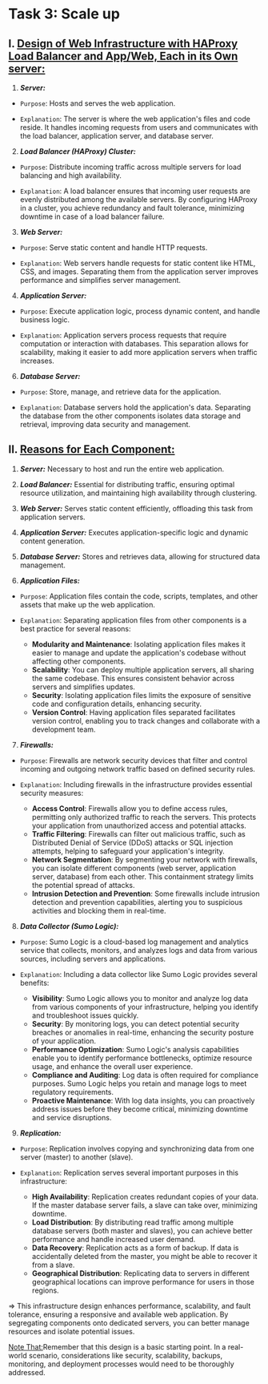 # Task 3: Scale up

## I. [Design of Web Infrastructure with HAProxy Load Balancer and App/Web, Each in its Own server:]()

1. ***Server:***

* `Purpose`: Hosts and serves the web application.

* `Explanation`: The server is where the web application's files and code reside. It handles incoming requests from users and communicates with the load balancer, application server, and database server.


2. ***Load Balancer (HAProxy) Cluster:***

* `Purpose`: Distribute incoming traffic across multiple servers for load balancing and high availability.

* `Explanation`: A load balancer ensures that incoming user requests are evenly distributed among the available servers. By configuring HAProxy in a cluster, you achieve redundancy and fault tolerance, minimizing downtime in case of a load balancer failure.


3. ***Web Server:***

* `Purpose`: Serve static content and handle HTTP requests.

* `Explanation`: Web servers handle requests for static content like HTML, CSS, and images. Separating them from the application server improves performance and simplifies server management.


4. ***Application Server:***

* `Purpose`: Execute application logic, process dynamic content, and handle business logic.

* `Explanation`: Application servers process requests that require computation or interaction with databases. This separation allows for scalability, making it easier to add more application servers when traffic increases.


6. ***Database Server:***

* `Purpose`: Store, manage, and retrieve data for the application.

* `Explanation`: Database servers hold the application's data. Separating the database from the other components isolates data storage and retrieval, improving data security and management.


## II. [Reasons for Each Component:]()

1. ***Server:*** Necessary to host and run the entire web application.

2. ***Load Balancer:*** Essential for distributing traffic, ensuring optimal resource utilization, and maintaining high availability through clustering.

3. ***Web Server:*** Serves static content efficiently, offloading this task from application servers.

4. ***Application Server:*** Executes application-specific logic and dynamic content generation.

5. ***Database Server:*** Stores and retrieves data, allowing for structured data management.


6. ***Application Files:***

* `Purpose`: Application files contain the code, scripts, templates, and other assets that make up the web application.

* `Explanation`: Separating application files from other components is a best practice for several reasons:
	* **Modularity and Maintenance**: Isolating application files makes it easier to manage and update the application's codebase without affecting other components.
	* **Scalability**: You can deploy multiple application servers, all sharing the same codebase. This ensures consistent behavior across servers and simplifies updates.
	* **Security**: Isolating application files limits the exposure of sensitive code and configuration details, enhancing security.
	* **Version Control**: Having application files separated facilitates version control, enabling you to track changes and collaborate with a development team.


7. ***Firewalls:***

* `Purpose`: Firewalls are network security devices that filter and control incoming and outgoing network traffic based on defined security rules.

* `Explanation`: Including firewalls in the infrastructure provides essential security measures:

	* **Access Control**: Firewalls allow you to define access rules, permitting only authorized traffic to reach the servers. This protects your application from unauthorized access and potential attacks.
	* **Traffic Filtering**: Firewalls can filter out malicious traffic, such as Distributed Denial of Service (DDoS) attacks or SQL injection attempts, helping to safeguard your application's integrity.
	* **Network Segmentation**: By segmenting your network with firewalls, you can isolate different components (web server, application server, database) from each other. This containment strategy limits the potential spread of attacks.
	* **Intrusion Detection and Prevention**: Some firewalls include intrusion detection and prevention capabilities, alerting you to suspicious activities and blocking them in real-time.


8. ***Data Collector (Sumo Logic):***

* `Purpose`: Sumo Logic is a cloud-based log management and analytics service that collects, monitors, and analyzes logs and data from various sources, including servers and applications.

* `Explanation`: Including a data collector like Sumo Logic provides several benefits:

	* **Visibility**: Sumo Logic allows you to monitor and analyze log data from various components of your infrastructure, helping you identify and troubleshoot issues quickly.
	* **Security**: By monitoring logs, you can detect potential security breaches or anomalies in real-time, enhancing the security posture of your application.
	* **Performance Optimization**: Sumo Logic's analysis capabilities enable you to identify performance bottlenecks, optimize resource usage, and enhance the overall user experience.
	* **Compliance and Auditing**: Log data is often required for compliance purposes. Sumo Logic helps you retain and manage logs to meet regulatory requirements.
	* **Proactive Maintenance**: With log data insights, you can proactively address issues before they become critical, minimizing downtime and service disruptions.


9. ***Replication:***

* `Purpose`: Replication involves copying and synchronizing data from one server (master) to another (slave).

* `Explanation`: Replication serves several important purposes in this infrastructure:
	* **High Availability**: Replication creates redundant copies of your data. If the master database server fails, a slave can take over, minimizing downtime.
	* **Load Distribution**: By distributing read traffic among multiple database servers (both master and slaves), you can achieve better performance and handle increased user demand.
	* **Data Recovery**: Replication acts as a form of backup. If data is accidentally deleted from the master, you might be able to recover it from a slave.
	* **Geographical Distribution**: Replicating data to servers in different geographical locations can improve performance for users in those regions.


=> This infrastructure design enhances performance, scalability, and fault tolerance, ensuring a responsive and available web application. By segregating components onto dedicated servers, you can better manage resources and isolate potential issues.

[Note That:]()Remember that this design is a basic starting point. In a real-world scenario, considerations like security, scalability, backups, monitoring, and deployment processes would need to be thoroughly addressed.
